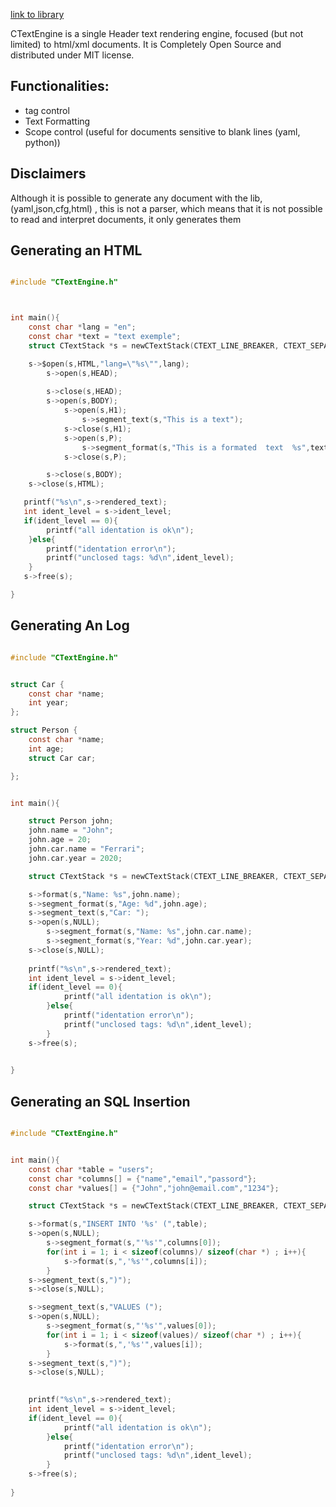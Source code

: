 

[link to library](https://github.com/OUIsolutions/CTextEngine)

CTextEngine is a single Header text rendering engine, focused (but not limited) to html/xml documents. It is Completely Open Source and  distributed under MIT license.


## Functionalities:
   - tag control
   - Text Formatting
   - Scope control (useful for documents sensitive to blank lines (yaml, python))

## Disclaimers
Although it is possible to generate any document with the lib, (yaml,json,cfg,html) , this is not a parser, which means that it is not possible to read and interpret documents, it only generates them

## Generating an HTML 

~~~c

#include "CTextEngine.h"



int main(){
    const char *lang = "en";
    const char *text = "text exemple";
    struct CTextStack *s = newCTextStack(CTEXT_LINE_BREAKER, CTEXT_SEPARATOR);

    s->$open(s,HTML,"lang=\"%s\"",lang);
        s->open(s,HEAD);
        
        s->close(s,HEAD);
        s->open(s,BODY);
            s->open(s,H1);
                s->segment_text(s,"This is a text");
            s->close(s,H1);
            s->open(s,P);
                s->segment_format(s,"This is a formated  text  %s",text);
            s->close(s,P);

        s->close(s,BODY);
    s->close(s,HTML);

   printf("%s\n",s->rendered_text);
   int ident_level = s->ident_level;
   if(ident_level == 0){
        printf("all identation is ok\n");
    }else{
        printf("identation error\n");
        printf("unclosed tags: %d\n",ident_level);
    }
   s->free(s);

}

~~~

## Generating An Log 

~~~c

#include "CTextEngine.h"


struct Car {
    const char *name;
    int year;
};

struct Person {
    const char *name;
    int age;
    struct Car car;

};


int main(){

    struct Person john;
    john.name = "John";
    john.age = 20;
    john.car.name = "Ferrari";
    john.car.year = 2020;

    struct CTextStack *s = newCTextStack(CTEXT_LINE_BREAKER, CTEXT_SEPARATOR);

    s->format(s,"Name: %s",john.name);
    s->segment_format(s,"Age: %d",john.age);
    s->segment_text(s,"Car: ");
    s->open(s,NULL);
        s->segment_format(s,"Name: %s",john.car.name);
        s->segment_format(s,"Year: %d",john.car.year);
    s->close(s,NULL);
  
    printf("%s\n",s->rendered_text);
    int ident_level = s->ident_level;
    if(ident_level == 0){
            printf("all identation is ok\n");
        }else{
            printf("identation error\n");
            printf("unclosed tags: %d\n",ident_level);
        }
    s->free(s);
        

}
~~~

## Generating an SQL Insertion 

~~~c

#include "CTextEngine.h"


int main(){
    const char *table = "users";
    const char *columns[] = {"name","email","passord"};
    const char *values[] = {"John","john@email.com","1234"};

    struct CTextStack *s = newCTextStack(CTEXT_LINE_BREAKER, CTEXT_SEPARATOR);

    s->format(s,"INSERT INTO '%s' (",table);
    s->open(s,NULL);
        s->segment_format(s,"'%s'",columns[0]);
        for(int i = 1; i < sizeof(columns)/ sizeof(char *) ; i++){
            s->format(s,",'%s'",columns[i]);
        }
    s->segment_text(s,")");
    s->close(s,NULL);

    s->segment_text(s,"VALUES (");
    s->open(s,NULL);    
        s->segment_format(s,"'%s'",values[0]);
        for(int i = 1; i < sizeof(values)/ sizeof(char *) ; i++){
            s->format(s,",'%s'",values[i]);
        }
    s->segment_text(s,")");
    s->close(s,NULL);
    

    printf("%s\n",s->rendered_text);
    int ident_level = s->ident_level;
    if(ident_level == 0){
            printf("all identation is ok\n");
        }else{
            printf("identation error\n");
            printf("unclosed tags: %d\n",ident_level);
        }
    s->free(s);
        
}
~~~